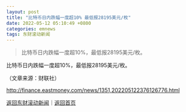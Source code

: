 ```yaml
---
layout: post
title: "比特币日内跌幅一度超10% 最低报28195美元/枚"
date: 2022-05-12 05:10:49 +0800
categories: emnews
tags: 东财滚动新闻
---
```

> 比特币日内跌幅一度超10%，最低报28195美元/枚。

<p>比特币日内跌幅一度超10%，最低报28195美元/枚。</p><p class="em_media">（文章来源：财联社）</p>

<http://finance.eastmoney.com/news/1351,202205122376126776.html>

[返回东财滚动新闻](//finews.withounder.com/emnews/)｜[返回首页](//finews.withounder.com/)